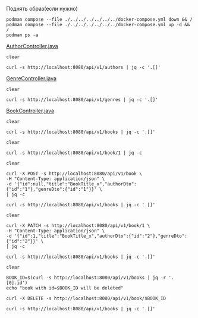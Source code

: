 Поднять образ(если нужно)
```shell
podman compose --file ./../../../../../../docker-compose.yml down && /
podman compose --file ./../../../../../../docker-compose.yml up -d && /
podman ps -a
```

[AuthorController.java](controller%2FAuthorController.java)</br>
```shell
clear 

curl -s http://localhost:8080/api/v1/authors | jq -c '.[]'
```

[GenreController.java](controller%2FGenreController.java)</br>
```shell
clear 

curl -s http://localhost:8080/api/v1/genres | jq -c '.[]'
```

[BookController.java](controller%2FBookController.java)</br>
```shell
clear 

curl -s http://localhost:8080/api/v1/books | jq -c '.[]'
```
```shell
clear 

curl -s http://localhost:8080/api/v1/book/1 | jq -c 
```
```shell
clear 

curl -X POST -s http://localhost:8080/api/v1/book \
-H "Content-Type: application/json" \
-d '{"id":null,"title":"BookTitle_x","authorDto":{"id":"1"},"genreDto":{"id":"1"}}' \
| jq -c

curl -s http://localhost:8080/api/v1/books | jq -c '.[]'
```
```shell
clear 

curl -X PATCH -s http://localhost:8080/api/v1/book/1 \
-H "Content-Type: application/json" \
-d '{"id":1,"title":"BookTitle_x","authorDto":{"id":"2"},"genreDto":{"id":"2"}}' \
| jq -c

curl -s http://localhost:8080/api/v1/books | jq -c '.[]'
```
```shell
clear 

BOOK_ID=$(curl -s http://localhost:8080/api/v1/books | jq -r '.[0].id')
echo "book with id=$BOOK_ID will be deleted"

curl -X DELETE -s http://localhost:8080/api/v1/book/$BOOK_ID 

curl -s http://localhost:8080/api/v1/books | jq -c '.[]'
```

